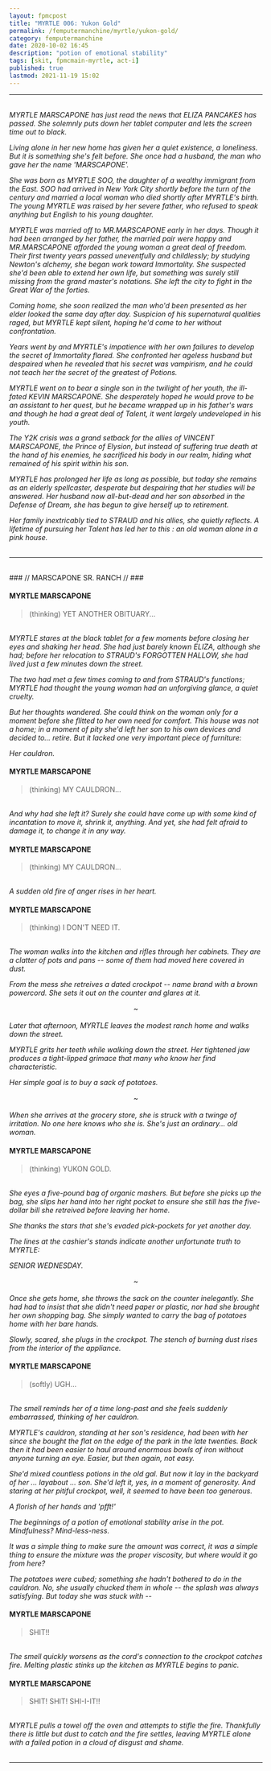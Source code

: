 ```yaml
---
layout: fpmcpost
title: "MYRTLE 006: Yukon Gold"
permalink: /femputermanchine/myrtle/yukon-gold/
category: femputermanchine
date: 2020-10-02 16:45
description: "potion of emotional stability"
tags: [skit, fpmcmain-myrtle, act-i]
published: true
lastmod: 2021-11-19 15:02
---
```

[//]: # ( 10/02/20  -added)
[//]: # ( 10/15/21  -linkout removed)
[//]: # ( 11/03/21  -title added)
[//]: # ( 11/19/21  -formatting update)

*****
<br><i>MYRTLE MARSCAPONE has just read the news that ELIZA PANCAKES has passed. She solemnly puts down her tablet computer and lets the screen time out to black. </i>

<i>Living alone in her new home has given her a quiet existence, a loneliness. But it is something she's felt before. She once had a husband, the man who gave her the name 'MARSCAPONE'. </I>

<I>She was born as MYRTLE SOO, the daughter of a wealthy immigrant from the East. SOO had arrived in New York City shortly before the turn of the century and married a local woman who died shortly after MYRTLE's birth. The young MYRTLE was raised by her severe father, who refused to speak anything but English to his young daughter.</i>

<i>MYRTLE was married off to MR.MARSCAPONE early in her days. Though it had been arranged by her father, the married pair were happy and MR.MARSCAPONE afforded the young woman a great deal of freedom. Their first twenty years passed uneventfully and childlessly; by studying Newton's alchemy, she began work toward Immortality. She suspected she'd been able to extend her own life, but something was surely still missing from the grand master's notations. She left the city to fight in the Great War of the forties. </i>

<i>Coming home, she soon realized the man who'd been presented as her elder looked the same day after day. Suspicion of his supernatural qualities raged, but MYRTLE kept silent, hoping he'd come to her without confrontation. </i>

<i>Years went by and MYRTLE's impatience with her own failures to develop the secret of Immortality flared. She confronted her ageless husband but despaired when he revealed that his secret was vampirism, and he could not teach her the secret of the greatest of Potions.</i>

<i>MYRTLE went on to bear a single son in the twilight of her youth, the ill-fated KEVIN MARSCAPONE. She desperately hoped he would prove to be an assistant to her quest, but he became wrapped up in his father's wars and though he had a great deal of Talent, it went largely undeveloped in his youth. </i>

<i>The Y2K crisis was a grand setback for the allies of VINCENT MARSCAPONE, the Prince of Elysion, but instead of suffering true death at the hand of his enemies, he sacrificed his body in our realm, hiding what remained of his spirit within his son. </i>

<i>MYRTLE has prolonged her life as long as possible, but today she remains as an elderly spellcaster, desperate but despairing that her studies will be answered. Her husband now all-but-dead and her son absorbed in the Defense of Dream, she has begun to give herself up to retirement. </i>

<i>Her family inextricably tied to STRAUD and his allies, she quietly reflects. A lifetime of pursuing her Talent has led her to this : an old woman alone in a pink house. </i>
<br><br>

*****
<br>
### // MARSCAPONE SR. RANCH // ###

#### MYRTLE MARSCAPONE

> (thinking) YET ANOTHER OBITUARY...

<br><I>MYRTLE stares at the black tablet for a few moments before closing her eyes and shaking her head. She had just barely known ELIZA, although she had; before her relocation to STRAUD's FORGOTTEN HALLOW, she had lived just a few minutes down the street. </i>

<i>The two had met a few times coming to and from STRAUD's functions; MYRTLE had thought the young woman had an unforgiving glance, a quiet cruelty. </i>

<i>But her thoughts wandered. She could think on the woman only for a moment before she flitted to her own need for comfort. This house was not a home; in a moment of pity she'd left her son to his own devices and decided to... retire. But it lacked one very important piece of furniture: </i>

<i>Her cauldron. </i>

#### MYRTLE MARSCAPONE 

> (thinking) MY CAULDRON...

<br><I>And why had she left it? Surely she could have come up with some kind of incantation to move it, shrink it, anything. And yet, she had felt afraid to damage it, to change it in any way. </i>

#### MYRTLE MARSCAPONE 

> (thinking) MY CAULDRON...

<br><i>A sudden old fire of anger rises in her heart.</i>

#### MYRTLE MARSCAPONE

> (thinking) I DON'T NEED IT.

<br><i>The woman walks into the kitchen and rifles through her cabinets. They are a clatter of pots and pans -- some of them had moved here covered in dust. </i>

<i>From the mess she retreives a dated crockpot -- name brand with a brown powercord. She sets it out on the counter and glares at it.</i>

<center>~</center>
<br><i>Later that afternoon, MYRTLE leaves the modest ranch home and walks down the street.</i>

<i>MYRTLE grits her teeth while walking down the street. Her tightened jaw produces a tight-lipped grimace that many who know her find characteristic. </i>

<i>Her simple goal is to buy a sack of potatoes.</i>

<center>~</center>
<br><i>When she arrives at the grocery store, she is struck with a twinge of irritation. No one here knows who she is. She's just an ordinary... old woman.</i>

#### MYRTLE MARSCAPONE 

> (thinking) YUKON GOLD.

<br><i>She eyes a five-pound bag of organic mashers. But before she picks up the bag, she slips her hand into her right pocket to ensure she still has the five-dollar bill she retreived before leaving her home. </i>

<i>She thanks the stars that she's evaded pick-pockets for yet another day.</i>

<i>The lines at the cashier's stands indicate another unfortunate truth to MYRTLE: </i>

<i>SENIOR WEDNESDAY.</I>

<center>~</center>
<br><i>Once she gets home, she throws the sack on the counter inelegantly. She had had to insist that she didn't need paper or plastic, nor had she brought her own shopping bag. She simply wanted to carry the bag of potatoes home with her bare hands. </i>

<i>Slowly, scared, she plugs in the crockpot. The stench of burning dust rises from the interior of the appliance. </i>

#### MYRTLE MARSCAPONE

> (softly) UGH...

<br><i>The smell reminds her of a time long-past and she feels suddenly embarrassed, thinking of her cauldron.</i>

<i>MYRTLE's cauldron, standing at her son's residence, had been with her since she bought the flat on the edge of the park in the late twenties. Back then it had been easier to haul around enormous bowls of iron without anyone turning an eye. Easier, but then again, not easy.</i>

<i>She'd mixed countless potions in the old gal. But now it lay in the backyard of her ... layabout ... son. She'd left it, yes, in a moment of generosity. And staring at her pitiful crockpot, well, it seemed to have been too generous. </i>

<i>A florish of her hands and 'pfft!'</i>

<i>The beginnings of a potion of emotional stability arise in the pot. Mindfulness? Mind-less-ness. </i>

<i>It was a simple thing to make sure the amount was correct, it was a simple thing to ensure the mixture was the proper viscosity, but where would it go from here?</i>

<i>The potatoes were cubed; something she hadn't bothered to do in the cauldron. No, she usually chucked them in whole -- the splash was always satisfying. But today she was stuck with -- </i>

#### MYRTLE MARSCAPONE

> SHIT!!

<br><i>The smell quickly worsens as the cord's connection to the crockpot catches fire. Melting plastic stinks up the kitchen as MYRTLE begins to panic.</i>

#### MYRTLE MARSCAPONE 

> SHIT! SHIT! SHI-I-IT!!

<br><i>MYRTLE pulls a towel off the oven and attempts to stifle the fire. Thankfully there is little but dust to catch and the fire settles, leaving MYRTLE alone with a failed potion in a cloud of disgust and shame. </i>
<br><br>

*****

